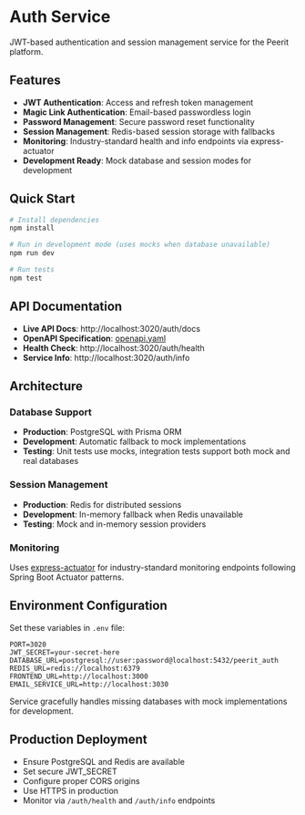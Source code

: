 # Auth Service

JWT-based authentication and session management service for the Peerit platform.

## Features

- **JWT Authentication**: Access and refresh token management
- **Magic Link Authentication**: Email-based passwordless login
- **Password Management**: Secure password reset functionality
- **Session Management**: Redis-based session storage with fallbacks
- **Monitoring**: Industry-standard health and info endpoints via express-actuator
- **Development Ready**: Mock database and session modes for development

## Quick Start

```bash
# Install dependencies
npm install

# Run in development mode (uses mocks when database unavailable)
npm run dev

# Run tests
npm test
```

## API Documentation

- **Live API Docs**: http://localhost:3020/auth/docs
- **OpenAPI Specification**: [openapi.yaml](./openapi.yaml)
- **Health Check**: http://localhost:3020/auth/health
- **Service Info**: http://localhost:3020/auth/info

## Architecture

### Database Support
- **Production**: PostgreSQL with Prisma ORM
- **Development**: Automatic fallback to mock implementations
- **Testing**: Unit tests use mocks, integration tests support both mock and real databases

### Session Management
- **Production**: Redis for distributed sessions
- **Development**: In-memory fallback when Redis unavailable
- **Testing**: Mock and in-memory session providers

### Monitoring
Uses [express-actuator](https://www.npmjs.com/package/express-actuator) for industry-standard monitoring endpoints following Spring Boot Actuator patterns.

## Environment Configuration

Set these variables in `.env` file:

```env
PORT=3020
JWT_SECRET=your-secret-here
DATABASE_URL=postgresql://user:password@localhost:5432/peerit_auth
REDIS_URL=redis://localhost:6379
FRONTEND_URL=http://localhost:3000
EMAIL_SERVICE_URL=http://localhost:3030
```

Service gracefully handles missing databases with mock implementations for development.

## Production Deployment

- Ensure PostgreSQL and Redis are available
- Set secure JWT_SECRET
- Configure proper CORS origins
- Use HTTPS in production
- Monitor via `/auth/health` and `/auth/info` endpoints
